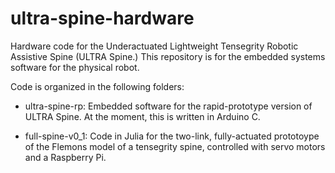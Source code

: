 # ultra-spine-hardware
Hardware code for the Underactuated Lightweight Tensegrity Robotic Assistive Spine (ULTRA Spine.) This repository is for the embedded systems software for the physical robot.

Code is organized in the following folders:

- ultra-spine-rp: Embedded software for the rapid-prototype version of ULTRA Spine.
At the moment, this is written in Arduino C.

- full-spine-v0_1: Code in Julia for the two-link, fully-actuated prototoype of the Flemons model of a tensegrity spine, controlled with servo motors and a Raspberry Pi.